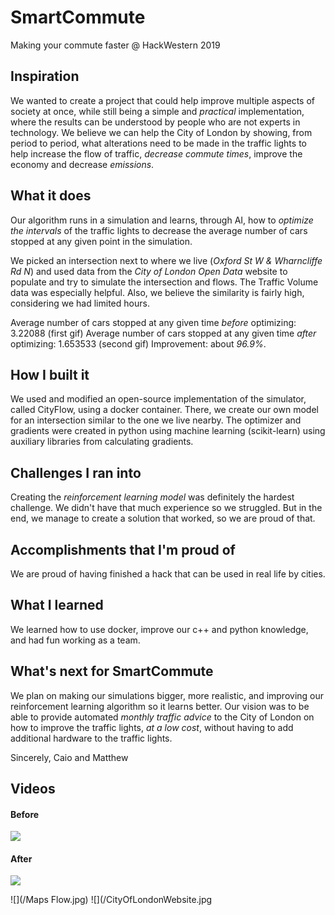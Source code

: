 # SmartCommute
Making your commute faster @ HackWestern 2019

## Inspiration
We wanted to create a project that could help improve multiple aspects of society at once, while still being a simple and *practical* implementation, where the results can be understood by people who are not experts in technology. We believe we can help the City of London by showing, from period to period, what alterations need to be made in the traffic lights to help increase the flow of traffic, *decrease commute times*, improve the economy and decrease *emissions*.

## What it does
Our algorithm runs in a simulation and learns, through AI, how to *optimize the intervals* of the traffic lights to decrease the average number of cars stopped at any given point in the simulation.

We picked an intersection next to where we live (*Oxford St W & Wharncliffe Rd N*) and used data from the *City of London Open Data* website to populate and try to simulate the intersection and flows. The Traffic Volume data was especially helpful. Also, we believe the similarity is fairly high, considering we had limited hours. 

Average number of cars stopped at any given time *before* optimizing: 3.22088 (first gif)
Average number of cars stopped at any given time *after* optimizing: 1.653533 (second gif)
Improvement: about *96.9%*.

## How I built it
We used and modified an open-source implementation of the simulator, called CityFlow, using a docker container. There, we create our own model for an intersection similar to the one we live nearby. 
The optimizer and gradients were created in python using machine learning (scikit-learn) using auxiliary libraries from calculating gradients.

## Challenges I ran into
Creating the *reinforcement learning model* was definitely the hardest challenge. We didn't have that much experience so we struggled. But in the end, we manage to create a solution that worked, so we are proud of that.

## Accomplishments that I'm proud of
We are proud of having finished a hack that can be used in real life by cities.

## What I learned
We learned how to use docker, improve our c++ and python knowledge, and had fun working as a team.

## What's next for SmartCommute
We plan on making our simulations bigger, more realistic, and improving our reinforcement learning algorithm so it learns better.
Our vision was to be able to provide automated *monthly traffic advice* to the City of London on how to improve the traffic lights, *at a low cost*, without having to add additional hardware to the traffic lights.

Sincerely,
Caio and Matthew

## Videos
#### Before
![](/before.gif)

#### After
![](/after.gif)

![](/Maps Flow.jpg)
![](/CityOfLondonWebsite.jpg
